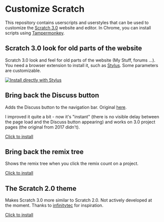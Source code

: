 # Customize Scratch

This repository contains userscripts and userstyles that can be used to customize the [Scratch 3.0](https://scratch.mit.edu/) website and editor. In Chrome, you can install scripts using [Tampermonkey](https://www.tampermonkey.net/).

## Scratch 3.0 look for old parts of the website

Scratch 3.0 look and feel for old parts of the website (My Stuff, forums ...). You need a browser extension to install it, such as [Stylus](https://chrome.google.com/webstore/detail/stylus/clngdbkpkpeebahjckkjfobafhncgmne). Some parameters are customizable.

[![Install directly with Stylus](https://img.shields.io/badge/Install%20directly%20with-Stylus-00adad.svg)](https://mxmou.github.io/customize-scratch/scratchr2.user.css)

## Bring back the Discuss button

Adds the Discuss button to the navigation bar. Original [here](https://github.com/Kenny2github/kenny2github.github.io/blob/master/index/discuss.user.js).

I improved it quite a bit - now it's "instant" (there is no visible delay between the page load and the Discuss button appearing) and works on 3.0 project pages (the original from 2017 didn't).

[Click to install](https://mxmou.github.io/customize-scratch/bringItBack.user.js)

## Bring back the remix tree

Shows the remix tree when you click the remix count on a project.

[Click to install](https://mxmou.github.io/customize-scratch/remixtree.user.js)

## The Scratch 2.0 theme

Makes Scratch 3.0 more similar to Scratch 2.0. Not actively developed at the moment. Thanks to [infinitytec](https://github.com/infinitytec/I-Cant-Believe-Its-Not-2) for inspiration.

[Click to install](https://mxmou.github.io/customize-scratch/scratch2Theme.user.js)
